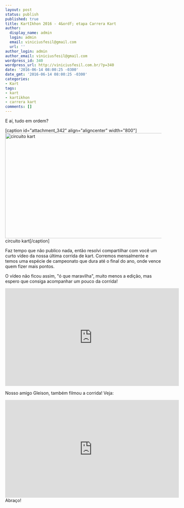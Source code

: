 ```yaml
---
layout: post
status: publish
published: true
title: KartIkhon 2016 - 4&ordf; etapa Carrera Kart
author:
  display_name: admin
  login: admin
  email: viniciusfesil@gmail.com
  url: ''
author_login: admin
author_email: viniciusfesil@gmail.com
wordpress_id: 340
wordpress_url: http://viniciusfesil.com.br/?p=340
date: '2016-06-14 08:00:25 -0300'
date_gmt: '2016-06-14 08:00:25 -0300'
categories:
- Kart
tags:
- kart
- kartikhon
- carrera kart
comments: []
---
```

<p>E a&iacute;, tudo em ordem?</p>
<p>[caption id="attachment_342" align="aligncenter" width="800"]<img class="size-full wp-image-342" src="http://viniciusfesil.com.br/wp-content/uploads/2016/06/vcjc8jlapdv5lvsrp6sp.gif" alt="circuito kart" width="800" height="339" /> circuito kart[/caption]</p>
<p>Faz tempo que n&atilde;o publico nada, ent&atilde;o resolvi compartilhar com voc&ecirc; um curto v&iacute;deo da nossa &uacute;ltima corrida de kart. Corremos mensalmente e temos uma esp&eacute;cie de campeonato que dura at&eacute; o final do ano, onde vence quem fizer mais pontos.</p>
<p>O v&iacute;deo n&atilde;o ficou assim, "&oacute; que maravilha", muito menos a edi&ccedil;&atilde;o, mas espero que consiga acompanhar um pouco da corrida!</p>
<p><iframe src="https://www.youtube.com/embed/nJhfT9fRXNk" width="560" height="315" frameborder="0" allowfullscreen="allowfullscreen"></iframe></p>
<p>Nosso amigo Gleison, tamb&eacute;m filmou a corrida! Veja:</p>
<p><iframe src="https://www.youtube.com/embed/gB_oPMEWluw" width="560" height="315" frameborder="0" allowfullscreen="allowfullscreen"></iframe><br />
Abra&ccedil;o!</p>
